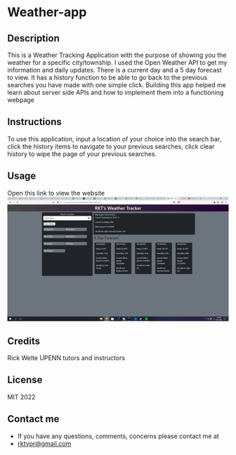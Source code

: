 # Weather-app

## Description
This is a Weather Tracking Application with the purpose of showing you the weather for a specific
city/township. I used the Open Weather API to get my information and daily updates. There is a current day and a 5 day forecast to view. It has a history function to be able to go back to the previous searches you have made with one simple click. Building this app helped me learn about server side APIs and how to implement them into a functioning webpage

## Instructions

To use this application, 
input a location of your choice into the search bar,
click the history items to navigate to your previous searches,
click clear history to wipe the page of your previous searches.

## Usage

Open this link to view the website
![alt text](/images/Weather-app.png)

## Credits
Rick Welte UPENN tutors and instructors

## License
MIT 2022 

## Contact me 
* If you have any questions, comments, concerns please contact me at 
* rktvpr@gmail.com
